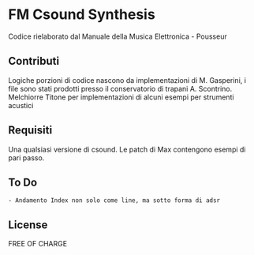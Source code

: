 # FM Csound Synthesis

Codice rielaborato dal Manuale della Musica Elettronica - Pousseur

## Contributi

Logiche porzioni di codice nascono da implementazioni di M. Gasperini, i file sono stati prodotti presso il conservatorio di trapani A. Scontrino. 
Melchiorre Titone per implementazioni di alcuni esempi per strumenti acustici

## Requisiti

Una qualsiasi versione di csound. Le patch di Max contengono esempi di pari passo.

## To Do 
    - Andamento Index non solo come line, ma sotto forma di adsr

## License

FREE OF CHARGE